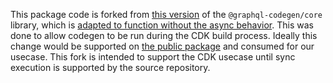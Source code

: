 This package code is forked from [this version](https://github.com/dotansimha/graphql-code-generator/tree/%40graphql-codegen/core%402.6.8)
of the `@graphql-codegen/core` library, which is [adapted to function without the async behavior](MAINTENANCE.md). This was done to allow 
codegen to be run during the CDK build process. Ideally this change would be supported on [the public package](https://github.com/dotansimha/graphql-code-generator/issues/10149)
and consumed for our usecase. This fork is intended to support the CDK usecase until sync execution is supported by the source repository.